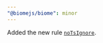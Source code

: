 ```yaml
---
"@biomejs/biome": minor
---
```


Added the new rule [`noTsIgnore`](https://biomejs.dev/linter/rules/no-ts-ignore).
